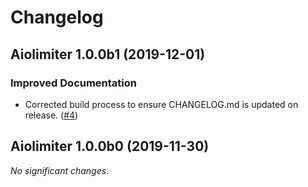 # Changelog

<!--
    You should *NOT* be adding new change log entries to this file, this
    file is managed by towncrier. You *may* edit previous change logs to
    fix problems like typo corrections or such.
    To add a new change log entry, please see
    https://pip.pypa.io/en/latest/development/contributing/#news-entries
    we named the news folder "changelog.d", and use Markdown to format
    entries.

    WARNING: Don't drop the next directive!
-->

<!-- Towncrier release notes start -->

## Aiolimiter 1.0.0b1 (2019-12-01)

### Improved Documentation

- Corrected build process to ensure CHANGELOG.md is updated on release. ([#4](https://github.com/mjpieters/aiolimiter/issues/4))


## Aiolimiter 1.0.0b0 (2019-11-30)

_No significant changes_.
